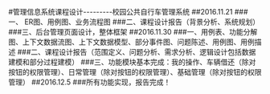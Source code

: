 #管理信息系统课程设计---------校园公共自行车管理系统
##2016.11.21
###一、 ER图、用例图、业务流程图
###二、课程设计报告（背景分析、系统规划）
###三、后台管理页面设计，整体框架
##2016.11.30
###一、用例表、功能分解图、上下文数据流图、上下文数据模型、部分事件图、问题陈述、用例图、用例描述
###二、课程设计报告（范围定义、问题分析、需求分析、逻辑设计包括数据建模和部分过程建模）
###三、功能模块基本完成：我的操作、车辆借还（除对按钮的权限管理）、日常管理（除对按钮的权限管理）、基础管理（除对按钮的权限管理）
##2016.12.5
###所有功能实现，报告完成！

